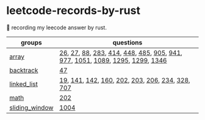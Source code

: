 # leetcode-records-by-rust
🐒 recording my leecode answer by rust.

| groups | questions |
| ----------- | ----------- |
| [array](_array) | [26](_array/_26_remove-duplicates-from-sorted-array), [27](_array/_27_remove-element), [88](_array/_88_merge-sorted-array), [283](_array/_283_move-zeroes), [414](_array/_414_third-maximum-number), [448](_array/_448_find-all-numbers-disappeared-in-an-array), [485](_array/_485_max-consecutive-ones), [905](_array/_905_sort-array-by-parity), [941](_array/_941_valid-mountain-array), [977](_array/_977_squares-of-a-sorted-array), [1051](_array/_1051_height-checker), [1089](_array/_1089_duplicate-zeros), [1295](_array/_1295_find-numbers-with-even-number-of-digits), [1299](_array/_1299_replace-elements-with-greatest-element-on-right-side), [1346](_array/_1346_check-if-n-and-its-double-exist)|
|[backtrack](_backtrack)|[47](_backtrack/_47_permutations-ii)|
|[linked_list](_linked_list)|[19](_linked_list/_19_remove-nth-node-from-end-of-list), [141](_linked_list/_141_linked-list-cycle), [142](_linked_list/_142_linked-list-cycle-ii), [160](_linked_list/_160_intersection-of-two-linked-lists), [202](_linked_list/_202_happy-number), [203](_linked_list/_203_remove-linked-list-elements), [206](_linked_list/_206_reverse-linked-list), [234](_linked_list/_234_palindrome-linked-list), [328](_linked_list/_328_odd-even-linked-list), [707](_linked_list/_707_design-linked-list)|
|[math](_math)|[202](_math/_202_happy-number)|
|[sliding_window](_sliding_window)|[1004](_sliding_window/_1004_max-consecutive-ones-iii)|